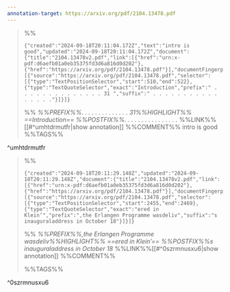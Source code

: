 ```yaml
---
annotation-target: https://arxiv.org/pdf/2104.13478.pdf
---
```


>%%
>```annotation-json
>{"created":"2024-09-18T20:11:04.172Z","text":"intro is good","updated":"2024-09-18T20:11:04.172Z","document":{"title":"2104.13478v2.pdf","link":[{"href":"urn:x-pdf:d6aefb01a0eb35375fd3d6a816d0d202"},{"href":"https://arxiv.org/pdf/2104.13478.pdf"}],"documentFingerprint":"d6aefb01a0eb35375fd3d6a816d0d202"},"uri":"https://arxiv.org/pdf/2104.13478.pdf","target":[{"source":"https://arxiv.org/pdf/2104.13478.pdf","selector":[{"type":"TextPositionSelector","start":510,"end":522},{"type":"TextQuoteSelector","exact":"Introduction","prefix":" . . . . . . . . . . . . . . 31 ","suffix":" . . . . . . . . . . . . . . . ."}]}]}
>```
>%%
>*%%PREFIX%%. . . . . . . . . . . . . . 31%%HIGHLIGHT%% ==Introduction== %%POSTFIX%%. . . . . . . . . . . . . . . .*
>%%LINK%%[[#^umhtdrmutfr|show annotation]]
>%%COMMENT%%
>intro is good
>%%TAGS%%
>
^umhtdrmutfr


>%%
>```annotation-json
>{"created":"2024-09-18T20:11:29.148Z","updated":"2024-09-18T20:11:29.148Z","document":{"title":"2104.13478v2.pdf","link":[{"href":"urn:x-pdf:d6aefb01a0eb35375fd3d6a816d0d202"},{"href":"https://arxiv.org/pdf/2104.13478.pdf"}],"documentFingerprint":"d6aefb01a0eb35375fd3d6a816d0d202"},"uri":"https://arxiv.org/pdf/2104.13478.pdf","target":[{"source":"https://arxiv.org/pdf/2104.13478.pdf","selector":[{"type":"TextPositionSelector","start":2455,"end":2469},{"type":"TextQuoteSelector","exact":"ered in Klein’","prefix":",the Erlangen Programme wasdeliv","suffix":"s inauguraladdress in October 18"}]}]}
>```
>%%
>*%%PREFIX%%,the Erlangen Programme wasdeliv%%HIGHLIGHT%% ==ered in Klein’== %%POSTFIX%%s inauguraladdress in October 18*
>%%LINK%%[[#^0szrmnusxu6|show annotation]]
>%%COMMENT%%
>
>%%TAGS%%
>
^0szrmnusxu6
